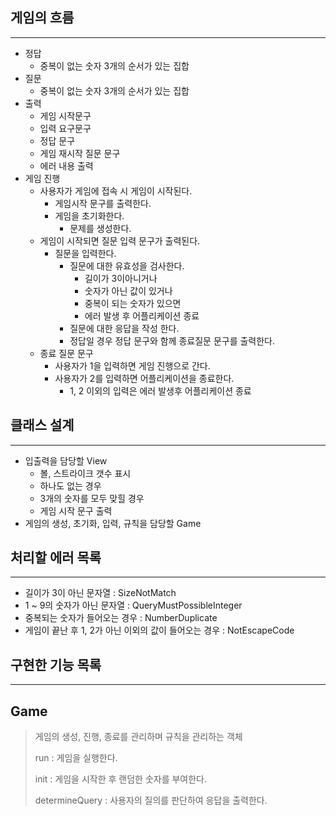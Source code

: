 ## 게임의 흐름

---

- 정답
    - 중복이 없는 숫자 3개의 순서가 있는 집합
- 질문
    - 중복이 없는 숫자 3개의 순서가 있는 집합
- 출력
    - 게임 시작문구
    - 입력 요구문구
    - 정답 문구
    - 게임 재시작 질문 문구
    - 에러 내용 출력
- 게임 진행
    - 사용자가 게임에 접속 시 게임이 시작된다.
        - 게임시작 문구를 출력한다.
        - 게임을 초기화한다.
            - 문제를 생성한다.
    - 게임이 시작되면 질문 입력 문구가 출력된다.
        - 질문을 입력한다.
            - 질문에 대한 유효성을 검사한다.
                - 길이가 3이아니거나
                - 숫자가 아닌 값이 있거나
                - 중복이 되는 숫자가 있으면
                - 에러 발생 후 어플리케이션 종료
            - 질문에 대한 응답을 작성 한다.
            - 정답일 경우 정답 문구와 함께 종료질문 문구를 출력한다.
    - 종료 질문 문구
        - 사용자가 1을 입력하면 게임 진행으로 간다.
        - 사용자가 2를 입력하면 어플리케이션을 종료한다.
            - 1, 2 이외의 입력은 에러 발생후 어플리케이션 종료

## 클래스 설계

---

- 입출력을 담당할 View
  - 볼, 스트라이크 갯수 표시
  - 하나도 없는 경우
  - 3개의 숫자를 모두 맞힐 경우
  - 게임 시작 문구 출력
- 게임의 생성, 초기화, 입력, 규칙을 담당할 Game


## 처리할 에러 목록

---

- 길이가 3이 아닌 문자열 : SizeNotMatch
- 1 ~ 9의 숫자가 아닌 문자열 : QueryMustPossibleInteger
- 중복되는 숫자가 들어오는 경우 : NumberDuplicate
- 게임이 끝난 후 1, 2가 아닌 이외의 값이 들어오는 경우 : NotEscapeCode

## 구현한 기능 목록

---

## Game

> 게임의 생성, 진행, 종료를 관리하며 규칙을 관리하는 객체
>
> run : 게임을 실행한다.
> 
> init : 게임을 시작한 후 랜덤한 숫자를 부여한다.
> 
> determineQuery : 사용자의 질의를 판단하여 응답을 출력한다.
